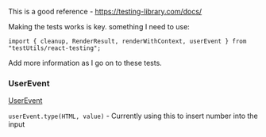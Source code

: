 This is a good reference - https://testing-library.com/docs/

Making the tests works is key. something I need to use: 

`import { cleanup, RenderResult, renderWithContext, userEvent } from "testUtils/react-testing";`

Add more information as I go on to these tests. 

### UserEvent
[UserEvent](https://testing-library.com/docs/ecosystem-user-event/)

`userEvent.type(HTML, value)` - Currently using this to insert number into the input
